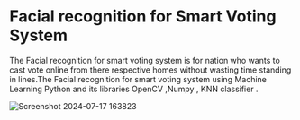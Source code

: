 # Facial recognition for Smart Voting System

The Facial recognition for smart voting system is for nation who wants to cast vote online from there respective homes without wasting time standing in lines.The Facial recognition for smart voting system using Machine Learning Python and its libraries OpenCV ,Numpy , KNN classifier .

![Screenshot 2024-07-17 163823](https://github.com/user-attachments/assets/378ea0af-c076-433c-8362-4b6886a0e63f)
